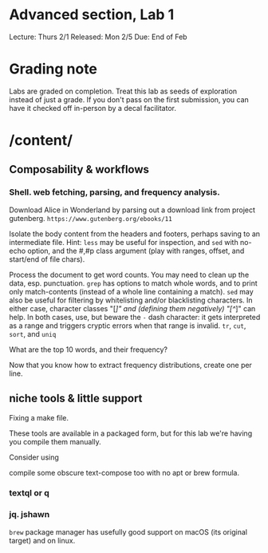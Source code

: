 # Advanced section, Lab 1
Lecture: Thurs 2/1
Released: Mon 2/5
Due: End of Feb

# Grading note
Labs are graded on completion. Treat this lab as seeds of exploration instead of just a grade. If you don't pass on the first submission, you can have it checked off in-person by a decal facilitator.

# /content/
## Composability & workflows
### Shell. web fetching, parsing, and frequency analysis.
Download Alice in Wonderland by parsing out a download link from project gutenberg.
`https://www.gutenberg.org/ebooks/11`

Isolate the body content from the headers and footers, perhaps saving to an intermediate file. 
Hint: `less` may be useful for inspection, and `sed` with no-echo option, and the #,#p class argument (play with ranges, offset, and start/end of file chars).

Process the document to get word counts. You may need to clean up the data, esp. punctuation. 
`grep` has options to match whole words, and to print only match-contents (instead of a whole line containing a match). `sed` may also be useful for filtering by whitelisting and/or blacklisting characters. In either case, character classes "[_]" and (defining them negatively) "[^_]" can help. In both cases, use, but beware the `-` dash character: it gets interpreted as a range and triggers cryptic errors when that range is invalid. `tr`, `cut`, `sort`, and `uniq`

What are the top 10 words, and their frequency?

Now that you know how to extract frequency distributions, create one per line.


## niche tools & little support
Fixing a make file.

These tools are available in a packaged form, but for this lab we're having you compile them manually.

Consider using


compile some obscure text-compose too with no apt or brew formula.


### textql or q

### jq. jshawn



`brew` package manager has usefully good support on macOS (its original target) and on linux. 

